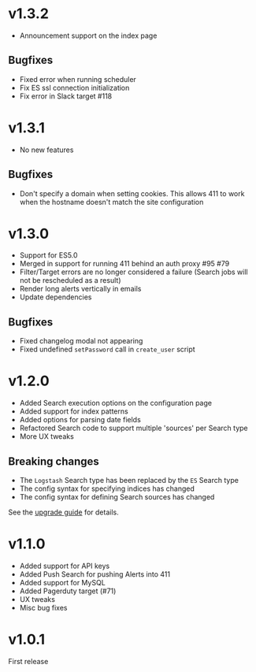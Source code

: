 # v1.3.2 #

- Announcement support on the index page

## Bugfixes ##

- Fixed error when running scheduler
- Fix ES ssl connection initialization
- Fix error in Slack target #118


# v1.3.1 #

- No new features

## Bugfixes ##

- Don't specify a domain when setting cookies. This allows 411 to work when the hostname doesn't match the site configuration


# v1.3.0 #

- Support for ES5.0
- Merged in support for running 411 behind an auth proxy #95 #79
- Filter/Target errors are no longer considered a failure (Search jobs will not be rescheduled as a result)
- Render long alerts vertically in emails
- Update dependencies

## Bugfixes ##

- Fixed changelog modal not appearing
- Fixed undefined `setPassword` call in `create_user` script


# v1.2.0 #

- Added Search execution options on the configuration page
- Added support for index patterns
- Added options for parsing date fields
- Refactored Search code to support multiple 'sources' per Search type
- More UX tweaks

## Breaking changes ##

- The `Logstash` Search type has been replaced by the `ES` Search type
- The config syntax for specifying indices has changed
- The config syntax for defining Search sources has changed

See the [upgrade guide](/docs/Upgrading.md) for details.


# v1.1.0 #

- Added support for API keys
- Added Push Search for pushing Alerts into 411
- Added support for MySQL
- Added Pagerduty target (#71)
- UX tweaks
- Misc bug fixes


# v1.0.1 #

First release
